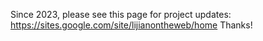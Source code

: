 Since 2023, please see this page for project updates: https://sites.google.com/site/lijianontheweb/home Thanks!
